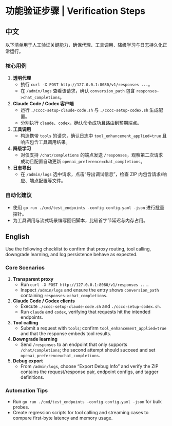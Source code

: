 # 功能验证步骤 | Verification Steps

## 中文

以下清单用于人工验证关键能力，确保代理、工具调用、降级学习与日志持久化正常运行。

### 核心用例

1. **透明代理**  
   - 执行 `curl -X POST http://127.0.0.1:8080/v1/responses ...`。  
   - 在 `/admin/logs` 查看该请求，确认 `conversion_path` 包含 `responses->chat_completions`。  
2. **Claude Code / Codex 客户端**  
   - 运行 `./cccc-setup-claude-code.sh` 与 `./cccc-setup-codex.sh` 生成配置。  
   - 分别执行 `claude`、`codex`，确认命令成功且路由到预期端点。  
3. **工具调用**  
   - 构造携带 `tools` 的请求，确认日志中 `tool_enhancement_applied=true` 且响应包含工具调用结果。  
4. **降级学习**  
   - 对仅支持 `/chat/completions` 的端点发送 `/responses`，观察第二次请求成功且配置自动更新 `openai_preference=chat_completions`。  
5. **日志导出**  
   - 在 `/admin/logs` 选中请求，点击“导出调试信息”，检查 ZIP 内包含请求/响应、端点配置等文件。  

### 自动化建议

- 使用 `go run ./cmd/test_endpoints -config config.yaml -json` 进行批量探针。  
- 为工具调用与流式场景编写回归脚本，比较首字节延迟与内存占用。  

## English

Use the following checklist to confirm that proxy routing, tool calling, downgrade learning, and log persistence behave as expected.

### Core Scenarios

1. **Transparent proxy**  
   - Run `curl -X POST http://127.0.0.1:8080/v1/responses ...`.  
   - Inspect `/admin/logs` and ensure the entry shows `conversion_path` containing `responses->chat_completions`.  
2. **Claude Code / Codex clients**  
   - Execute `./cccc-setup-claude-code.sh` and `./cccc-setup-codex.sh`.  
   - Run `claude` and `codex`, verifying that requests hit the intended endpoints.  
3. **Tool calling**  
   - Submit a request with `tools`; confirm `tool_enhancement_applied=true` and that the response embeds tool results.  
4. **Downgrade learning**  
   - Send `/responses` to an endpoint that only supports `/chat/completions`; the second attempt should succeed and set `openai_preference=chat_completions`.  
5. **Debug export**  
   - From `/admin/logs`, choose “Export Debug Info” and verify the ZIP contains the request/response pair, endpoint configs, and tagger definitions.  

### Automation Tips

- Run `go run ./cmd/test_endpoints -config config.yaml -json` for bulk probes.  
- Create regression scripts for tool calling and streaming cases to compare first-byte latency and memory usage.  

